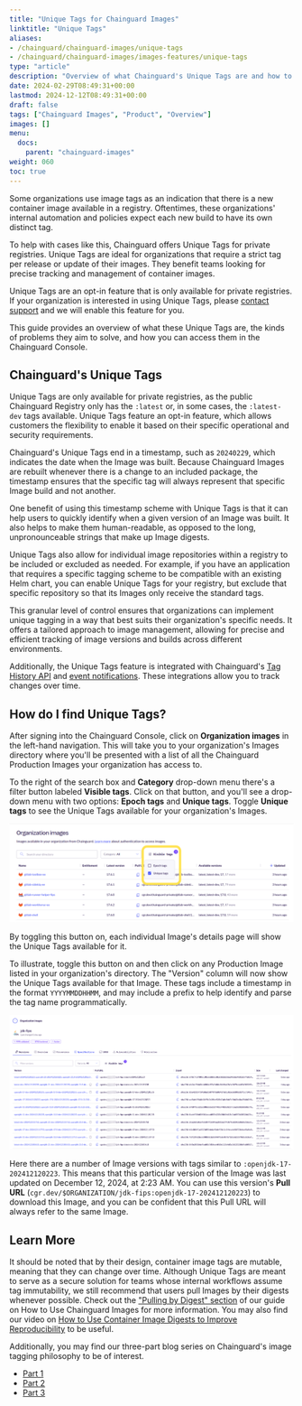 ```yaml
---
title: "Unique Tags for Chainguard Images"
linktitle: "Unique Tags"
aliases:
- /chainguard/chainguard-images/unique-tags
- /chainguard/chainguard-images/images-features/unique-tags
type: "article"
description: "Overview of what Chainguard's Unique Tags are and how to access them."
date: 2024-02-29T08:49:31+00:00
lastmod: 2024-12-12T08:49:31+00:00
draft: false
tags: ["Chainguard Images", "Product", "Overview"]
images: []
menu:
  docs:
    parent: "chainguard-images"
weight: 060
toc: true
---
```


Some organizations use image tags as an indication that there is a new container image available in a registry. Oftentimes, these organizations' internal automation and policies expect each new build to have its own distinct tag.

To help with cases like this, Chainguard offers Unique Tags for private registries. Unique Tags are ideal for organizations that require a strict tag per release or update of their images. They benefit teams looking for precise tracking and management of container images.

Unique Tags are an opt-in feature that is only available for private registries. If your organization is interested in using Unique Tags, please [contact support](https://support.chainguard.dev/hc/en-us) and we will enable this feature for you.

This guide provides an overview of what these Unique Tags are, the kinds of problems they aim to solve, and how you can access them in the Chainguard Console.

## Chainguard's Unique Tags

Unique Tags are only available for private registries, as the public Chainguard Registry only has the `:latest` or, in some cases, the `:latest-dev` tags available. Unique Tags feature an opt-in feature, which allows customers the flexibility to enable it based on their specific operational and security requirements.

Chainguard's Unique Tags end in a timestamp, such as `20240229`, which indicates the date when the Image was built. Because Chainguard Images are rebuilt whenever there is a change to an included package, the timestamp ensures that the specific tag will always represent that specific Image build and not another.

One benefit of using this timestamp scheme with Unique Tags is that it can help users to quickly identify when a given version of an Image was built. It also helps to make them human-readable, as opposed to the long, unpronounceable strings that make up Image digests.

Unique Tags also allow for individual image repositories within a registry to be included or excluded as needed. For example, if you have an application that requires a specific tagging scheme to be compatible with an existing Helm chart, you can enable Unique Tags for your registry, but exclude that specific repository so that its Images only receive the standard tags.

This granular level of control ensures that organizations can implement unique tagging in a way that best suits their organization's specific needs. It offers a tailored approach to image management, allowing for precise and efficient tracking of image versions and builds across different environments.

Additionally, the Unique Tags feature is integrated with Chainguard's [Tag History API](/chainguard/chainguard-images/using-the-tag-history-api/) and [event notifications](/chainguard/administration/cloudevents/events-reference/). These integrations allow you to track changes over time.

## How do I find Unique Tags?

After signing into the Chainguard Console, click on **Organization images** in the left-hand navigation. This will take you to your organization's Images directory where you'll be presented with a list of all the Chainguard Production Images your organization has access to.

To the right of the search box and **Category** drop-down menu there's a filter button labeled **Visible tags**. Click on that button, and you'll see a drop-down menu with two options: **Epoch tags** and **Unique tags**. Toggle **Unique tags** to see the Unique Tags available for your organization's Images.

![Screenshot of the Organization images page, showing Images in a table. The "Visible Tags" select box is highlighted with a yellow box, showing the option "Unique tags" checked.](unique-tags-01.png)

By toggling this button on, each individual Image's details page will show the Unique Tags available for it.

To illustrate, toggle this button on and then click on any Production Image listed in your organization's directory. The "Version" column will now show the Unique Tags available for that Image. These tags include a timestamp in the format `YYYYMMDDHHMM`, and may include a prefix to help identify and parse the tag name programmatically.

![This screenshot shows the ten most recently built versions of an image that has unique tags enabled.](unique-tags-02.png)

Here there are a number of Image versions with tags similar to `:openjdk-17-202412120223`. This means that this particular version of the Image was last updated on December 12, 2024, at 2:23 AM. You can use this version's **Pull URL** (`cgr.dev/$ORGANIZATION/jdk-fips:openjdk-17-202412120223`) to download this Image, and you can be confident that this Pull URL will always refer to the same Image.


## Learn More

It should be noted that by their design, container image tags are mutable, meaning that they can change over time. Although Unique Tags are meant to serve as a secure solution for teams whose internal workflows assume tag immutability, we still recommend that users pull Images by their digests whenever possible. Check out the ["Pulling by Digest" section](/chainguard/chainguard-images/how-to-use-chainguard-images/#pulling-by-digest) of our guide on How to Use Chainguard Images for more information. You may also find our video on [How to Use Container Image Digests to Improve Reproducibility](/chainguard/chainguard-images/videos/container-image-digests/) to be useful.

Additionally, you may find our three-part blog series on Chainguard's image tagging philosophy to be of interest.

* [Part 1](https://www.chainguard.dev/unchained/chainguards-image-tagging-philosophy-enabling-high-velocity-updates-pt-1-of-3?utm_source=docs)
* [Part 2](https://www.chainguard.dev/unchained/chainguards-image-tagging-philosophy-enabling-high-velocity-updates-pt-2-of-3)
* [Part 3](https://www.chainguard.dev/unchained/chainguards-image-tagging-philosophy-enabling-high-velocity-updates-pt-3-of-3)
